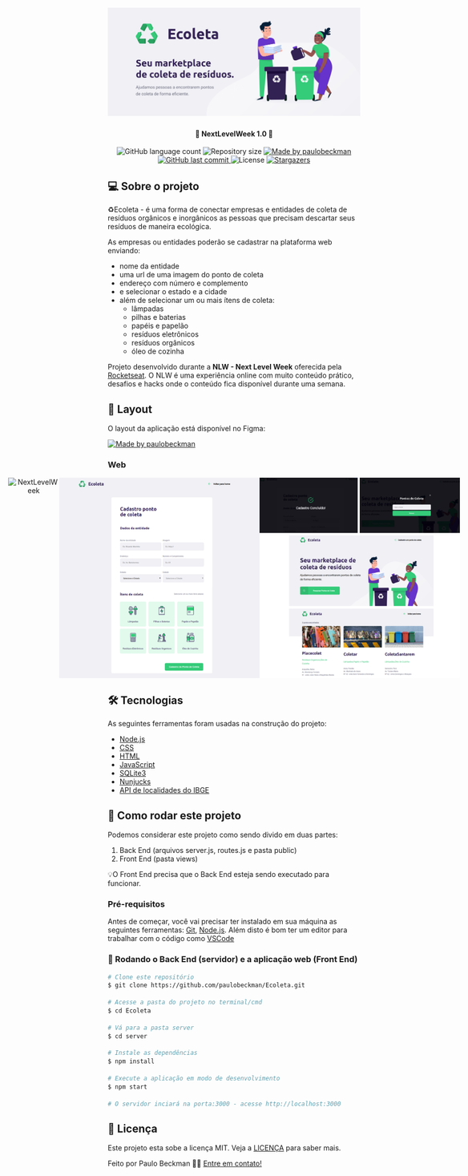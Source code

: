 <h1 align="center">
    <img alt="NextLevelWeek" title="#NextLevelWeek" src="./github-assets/banner.png" />
</h1>

<h4 align="center"> 
	🚀 NextLevelWeek 1.0 🚀
</h4>
  
<p align="center">
  <img alt="GitHub language count" src="https://img.shields.io/github/languages/count/paulobeckman/Ecoleta?color=%2304D361">
  
  <img alt="Repository size" src="https://img.shields.io/github/repo-size/paulobeckman/Ecoleta">
  
  <a href="https://www.linkedin.com/in/paulobeckman/">
    <img alt="Made by paulobeckman" src="https://img.shields.io/badge/made%20by-paulobeckman-%2304D361">
  </a>
	
  
  <a href="https://github.com/paulobeckman/Ecoleta/commits/master">
    <img alt="GitHub last commit" src="https://img.shields.io/github/last-commit/paulobeckman/Ecoleta">
  </a>

  <img alt="License" src="https://img.shields.io/badge/license-MIT-brightgreen">
   <a href="https://github.com/paulobeckman/Ecoleta/stargazers">
    <img alt="Stargazers" src="https://img.shields.io/github/stars/paulobeckman/Ecoleta?style=social">
  </a>
</p>


## 💻 Sobre o projeto

♻️Ecoleta - é uma forma de conectar empresas e entidades de coleta de resíduos orgânicos e inorgânicos as pessoas que precisam descartar seus resíduos de maneira ecológica.

As empresas ou entidades poderão se cadastrar na plataforma web enviando:
- nome da entidade
- uma url de uma imagem do ponto de coleta
- endereço com número e complemento
- e selecionar o estado e a cidade
- além de selecionar um ou mais ítens de coleta: 
  - lâmpadas
  - pilhas e baterias
  - papéis e papelão
  - resíduos eletrônicos
  - resíduos orgânicos
  - óleo de cozinha

 
Projeto desenvolvido durante a **NLW - Next Level Week** oferecida pela [Rocketseat](rs).
O NLW é uma experiência online com muito conteúdo prático, desafios e hacks onde o conteúdo fica disponível durante uma semana.


## 🎨 Layout

O layout da aplicação está disponível no Figma:

<a href="https://www.figma.com/file/1SxgOMojOB2zYT0Mdk28lB/Ecoleta?node-id=136%3A546">
  <img alt="Made by paulobeckman" src="https://img.shields.io/badge/Acessar%20Layout%20-Figma-%2304D361">
</a>


### Web

<p align="center" style="display: flex; align-items: flex-start; justify-content: center;">
	
  <img alt="NextLevelWeek" title="#NextLevelWeek" src="./github-assets/ecoleta.gif" width="800px">	
		
  <img alt="NextLevelWeek" title="#NextLevelWeek" src="./github-assets/pagina1.png" width="400px">

  <img alt="NextLevelWeek" title="#NextLevelWeek" src="./github-assets/paginas2.png" width="400px">
</p>

## 🛠 Tecnologias

As seguintes ferramentas foram usadas na construção do projeto:

- [Node.js][nodejs]
- [CSS][css]
- [HTML][HTML]
- [JavaScript][JavaScript]
- [SQLite3][SQLite]
- [Nunjucks][Nunjucks]
- [API de localidades do IBGE][IBGE]




## 🚀 Como rodar este projeto

Podemos considerar este projeto como sendo divido em duas partes:
1. Back End (arquivos server.js, routes.js e pasta public) 
2. Front End (pasta views)

💡O Front End precisa que o Back End esteja sendo executado para funcionar.

### Pré-requisitos

Antes de começar, você vai precisar ter instalado em sua máquina as seguintes ferramentas:
[Git](https://git-scm.com), [Node.js][nodejs]. 
Além disto é bom ter um editor para trabalhar com o código como [VSCode][vscode]

### 🎲 Rodando o Back End (servidor) e a aplicação web (Front End)

```bash
# Clone este repositório
$ git clone https://github.com/paulobeckman/Ecoleta.git

# Acesse a pasta do projeto no terminal/cmd
$ cd Ecoleta

# Vá para a pasta server
$ cd server

# Instale as dependências
$ npm install

# Execute a aplicação em modo de desenvolvimento
$ npm start

# O servidor inciará na porta:3000 - acesse http://localhost:3000 
```


## 📝 Licença

Este projeto esta sobe a licença MIT. Veja a [LICENÇA](license) para saber mais.

Feito por Paulo Beckman 👋🏽 [Entre em contato!](https://www.linkedin.com/in/paulo-beckman/)

[nodejs]: https://nodejs.org/
[yarn]: https://yarnpkg.com/
[vscode]: https://code.visualstudio.com/
[vceditconfig]: https://marketplace.visualstudio.com/items?itemName=EditorConfig.EditorConfig
[license]: https://opensource.org/licenses/MIT
[vceslint]: https://marketplace.visualstudio.com/items?itemName=dbaeumer.vscode-eslint
[prettier]: https://marketplace.visualstudio.com/items?itemName=esbenp.prettier-vscode
[rs]: https://rocketseat.com.br>
[CSS]: https://developer.mozilla.org/pt-BR/docs/Web/CSS
[HTML]: https://developer.mozilla.org/pt-BR/docs/Web/HTML
[JavaScript]: https://developer.mozilla.org/pt-BR/docs/Aprender/JavaScript
[SQLite]: https://www.sqlitetutorial.net/sqlite-nodejs/
[Nunjucks]: https://www.npmjs.com/package/nunjucks
[IBGE]: https://servicodados.ibge.gov.br/api/docs/localidades

